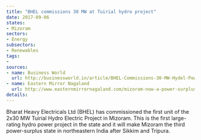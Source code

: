 ```yaml
---
title: "BHEL commissions 30 MW at Tuirial hydro project"
date: 2017-09-06
states:
- Mizoram
sectors:
- Energy
subsectors:
- Renewables
tags:
- 
sources:
- name: Business World
  url: http://businessworld.in/article/BHEL-Commissions-30-MW-Hydel-Power-Project-In-Mizoram/29-08-2017-124988/
- name: Eastern Mirror Nagaland
  url: http://www.easternmirrornagaland.com/mizoram-now-a-power-surplus-state-3rd-in-northeast/
details:
---
```


Bharat Heavy Electricals Ltd (BHEL) has commissioned the first unit of the 2x30 MW Tuirial Hydro Electric Project in Mizoram. This is the first large-rating hydro power project in the state and it will make Mizoram the third power-surplus state in northeastern India after Sikkim and Tripura. 
